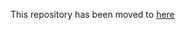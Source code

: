 This repository has been moved to [here](https://github.com/IBM-Bluemix/BigInsights-on-Apache-Hadoop/blob/master/README.md)
